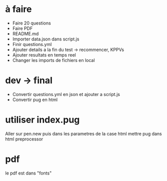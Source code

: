 # à faire
- Faire 20 questions
- Faire PDF
- README.md
- Importer data.json dans script.js
- Finir questions.yml
- Ajouter details a la fin du test -> recommencer, KPPVs
- Ajouter resultats en temps reel
- Changer les imports de fichiers en local

# dev -> final
- Convertir questions.yml en json et ajouter a script.js
- Convertir pug en html

# utiliser index.pug
Aller sur pen.new puis dans les parametres de la case html mettre pug dans html preprocessor

# pdf
le pdf est dans "fonts"

